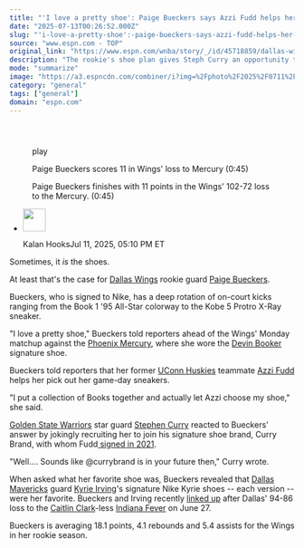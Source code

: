 ```yaml
---
title: "'I love a pretty shoe': Paige Bueckers says Azzi Fudd helps her pick game sneakers"
date: "2025-07-13T00:26:52.000Z"
slug: "'i-love-a-pretty-shoe':-paige-bueckers-says-azzi-fudd-helps-her-pick-game-sneakers"
source: "www.espn.com - TOP"
original_link: "https://www.espn.com/wnba/story/_/id/45718859/dallas-wings-paige-bueckers-uconn-huskies-azzi-fudd-chooses-sneakers-stephen-curry"
description: "The rookie's shoe plan gives Steph Curry an opportunity to plug his brand."
mode: "summarize"
image: "https://a3.espncdn.com/combiner/i?img=%2Fphoto%2F2025%2F0711%2Fr1517826_1296x729_16%2D9.jpg"
category: "general"
tags: ["general"]
domain: "espn.com"
---
```

<div id="readability-page-1" class="page"><section id="article-feed" data-behavior="author_overlay article_header_news_feed_item_meta article_legal_footer"><article data-id="45718859" data-behavior="story_scroll story_progress iframe" data-src="/wnba/story/_/id/45718859/dallas-wings-paige-bueckers-uconn-huskies-azzi-fudd-chooses-sneakers-stephen-curry"><div><header></header><figure data-video="watch,640,360,45691951,whitelist-BO|NG|NZ|AS|GQ|KE|SN|AI|PE|BM|GT|CI|MZ|VG|BF|DO|PY|EC|SX|LS|LC|CD|ST|VI|CG|BB|GN|NE|CL|VE|SS|CR|GU|SC|PR|TC|CM|MG|UG|BZ|UM|BR|SR|GP|MP|BJ|BI|TZ|BS|CV|KM|TG|ER|ET|FM|TT|GY|JM|ZA|ZW|CF|GD|AW|GH|BW|MS|PA|AM|KY|GF|AU|LR|US|AO|RE|SZ|GA|MX|GM|HT|MW|PW|MH|MF|FJ|AR|MQ|BQ|NA|VC|AG|MU|NI|KN|UY|GW|GB|UK|SL|HN|SV|CO|ZM|CU|RW|ML|" data-cerebro-id="686c97e72c1a6662c31a0057" data-title="Paige Bueckers scores 11 in Wings' loss to Mercury" data-source="espn" data-contributing-partner="wsc"><div><picture><source srcset="https://a.espncdn.com/combiner/i?img=%2Fmedia%2Fmotion%2F2025%2F0708%2Fss_20250708_000040338_2889330%2Fss_20250708_000040338_2889330.jpg&amp;w=943&amp;h=530&amp;cquality=80&amp;format=jpg" media="(min-width: 376px)"><source srcset="https://a.espncdn.com/combiner/i?img=%2Fmedia%2Fmotion%2F2025%2F0708%2Fss_20250708_000040338_2889330%2Fss_20250708_000040338_2889330.jpg&amp;w=375&amp;cquality=80, https://a.espncdn.com/combiner/i?img=%2Fmedia%2Fmotion%2F2025%2F0708%2Fss_20250708_000040338_2889330%2Fss_20250708_000040338_2889330.jpg&amp;w=750&amp;cquality=40&amp;format=jpg 2x" media="(max-width: 375px)"></picture><p><span data-id="45691951">play</span></p></div><figcaption><div><p><span>Paige Bueckers scores 11 in Wings' loss to Mercury (0:45)</span></p><p>Paige Bueckers finishes with 11 points in the Wings' 102-72 loss to the Mercury. (0:45)</p></div></figcaption></figure><div><div><ul><li><p><img src="https://a.espncdn.com/combiner/i?img=/i/columnists/espn_generic_m.jpg&amp;h=80&amp;w=80&amp;scale=crop" alt="" width="40" height="40"></p><p>Kalan Hooks<span>Jul 11, 2025, 05:10 PM ET</span></p></li></ul></div><p>Sometimes, it <i>is</i> the shoes.</p><p>At least that's the case for <a data-clubhouse-guid="34946ff8-281e-c57d-bb76-37fb1ebe3ec6" href="https://www.espn.com/wnba/team/_/name/dal/dallas-wings">Dallas Wings</a> rookie guard <a href="https://www.espn.com/wnba/player/_/id/4433730/paige-bueckers">Paige Bueckers</a>.</p><p>Bueckers, who is signed to Nike, has a deep rotation of on-court kicks ranging from the Book 1 '95 All-Star colorway to the Kobe 5 Protro X-Ray sneaker.</p><p>"I love a pretty shoe," Bueckers told reporters ahead of the Wings' Monday matchup against the <a data-clubhouse-guid="514d18a9-00a8-d52b-dda2-37d707f19bd0" href="https://www.espn.com/wnba/team/_/name/phx/phoenix-mercury">Phoenix Mercury</a>, where she wore the <a data-player-guid="493046d7-fa60-d8a1-1397-b9a6dca8dedf" href="https://www.espn.com/nba/player/_/id/3136193/devin-booker">Devin Booker</a> signature shoe.</p><p>Bueckers told reporters that her former <a data-clubhouse-guid="179cc0cf-4aff-5dd9-80cb-c4bbf21c5442" href="https://www.espn.com/womens-college-basketball/team/_/id/41/uconn-huskies">UConn Huskies</a> teammate <a data-player-guid="343afb44-7a8b-3984-8141-361e8045fdaa" href="https://www.espn.com/womens-college-basketball/player/_/id/4433790/azzi-fudd">Azzi Fudd</a> helps her pick out her game-day sneakers.</p><p>"I put a collection of Books together and actually let Azzi choose my shoe," she said.</p><p><a data-clubhouse-guid="77a8546f-24bf-a333-8161-bf9f75396c49" href="https://www.espn.com/nba/team/_/name/gs/golden-state-warriors">Golden State Warriors</a> star guard <a data-player-guid="5dda51f1-50c9-66e1-2026-400b73f34fad" href="https://www.espn.com/nba/player/_/id/3975/stephen-curry">Stephen Curry</a> reacted to Bueckers' answer by jokingly recruiting her to join his signature shoe brand, Curry Brand, with whom Fudd<a href="https://www.espn.com/womens-college-basketball/story/_/id/32759640/uconn-women-basketball-star-azzi-fudd-inks-partnership-deal-stephen-curry-organization"> signed in 2021</a>.</p><p>"Well.... Sounds like @currybrand is in your future then," Curry wrote.</p><blockquote data-instgrm-captioned="" data-instgrm-permalink="https://www.instagram.com/p/DL-LVmrsPJl/?utm_source=ig_embed&amp;utm_campaign=loading" data-instgrm-version="14"></blockquote>
<p>When asked what her favorite shoe was, Bueckers revealed that <a data-clubhouse-guid="f00d1f4e-4ce6-d581-466c-5b52531cf7ad" href="https://www.espn.com/nba/team/_/name/dal/dallas-mavericks">Dallas Mavericks</a> guard <a href="https://www.espn.com/nba/player/_/id/6442/kyrie-irving">Kyrie Irving</a>'s signature Nike Kyrie shoes -- each version -- were her favorite. Bueckers and Irving recently <a href="https://www.espn.com/wnba/story/_/id/45603328/paige-bueckers-kyrie-irving-dallas-wings-mavericks-meet">linked up</a> after Dallas' 94-86 loss to the <a data-player-guid="5ec40e1c-3104-322e-b80f-f358ea26aad4" href="https://www.espn.com/wnba/player/_/id/4433403/caitlin-clark">Caitlin Clark</a>-less <a data-clubhouse-guid="bfef1bdd-c2d1-310d-dd9f-645b90575da9" href="https://www.espn.com/wnba/team/_/name/ind/indiana-fever">Indiana Fever</a> on June 27.</p><p>Bueckers is averaging 18.1 points, 4.1 rebounds and 5.4 assists for the Wings in her rookie season.</p>
</div></div></article></section></div>
